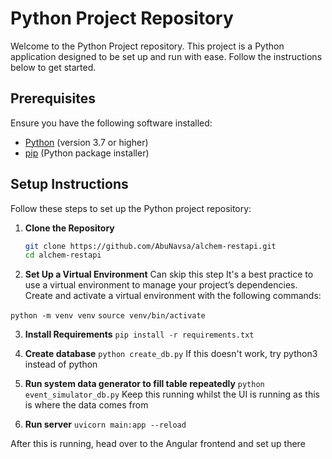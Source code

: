# Python Project Repository

Welcome to the Python Project repository. This project is a Python application designed to be set up and run with ease. Follow the instructions below to get started.

## Prerequisites

Ensure you have the following software installed:

- [Python](https://www.python.org/) (version 3.7 or higher)
- [pip](https://pip.pypa.io/en/stable/) (Python package installer)

## Setup Instructions

Follow these steps to set up the Python project repository:

1. **Clone the Repository**

   ```bash
   git clone https://github.com/AbuNavsa/alchem-restapi.git
   cd alchem-restapi

   ```

2. **Set Up a Virtual Environment**
   Can skip this step
   It's a best practice to use a virtual environment to manage your project’s dependencies. Create and activate a virtual environment with the following commands:

`python -m venv venv`
`source venv/bin/activate`

3. **Install Requirements** `pip install -r requirements.txt`

4. **Create database**
   `python create_db.py` If this doesn't work, try python3 instead of python

5. **Run system data generator to fill table repeatedly** `python event_simulator_db.py`
   Keep this running whilst the UI is running as this is where the data comes from

6. **Run server** `uvicorn main:app --reload`

After this is running, head over to the Angular frontend and set up there
